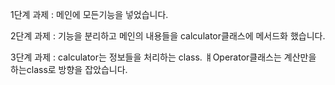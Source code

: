 1단계 과제 : 메인에 모든기능을 넣었습니다.



2단계 과제 : 기능을 분리하고 메인의 내용들을 calculator클래스에 메서드화 했습니다.



3단계 과제 :  calculator는 정보들을 처리하는 class. ㅒOperator클래스는 계산만을 하는class로 방향을 잡았습니다. 
